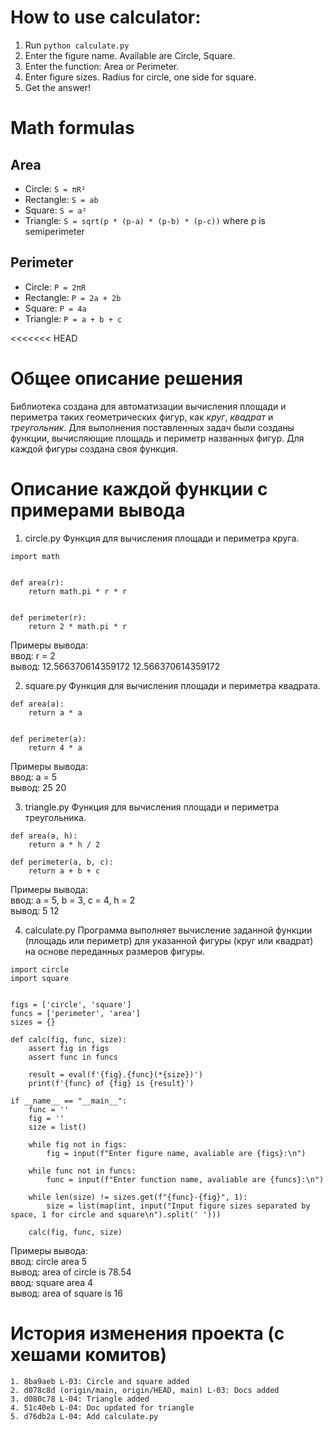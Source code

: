 # How to use calculator:
1. Run `python calculate.py`
2. Enter the figure name. Available are Circle, Square.
3. Enter the function: Area or Perimeter.
4. Enter figure sizes. Radius for circle, one side for square.
5. Get the answer!

# Math formulas
## Area
- Circle: `S = πR²`
- Rectangle: `S = ab`
- Square: `S = a²`
- Triangle: `S = sqrt(p * (p-a) * (p-b) * (p-c))` where p is semiperimeter

## Perimeter
- Circle: `P = 2πR`
- Rectangle: `P = 2a + 2b`
- Square: `P = 4a`
- Triangle: `P = a + b + c`

<<<<<<< HEAD
# Общее описание решения

Библиотека создана для автоматизации вычисления площади и периметра таких геометрических фигур, как *круг*, *квадрат* и *треугольник*.
Для выполнения поставленных задач были созданы функции, вычисляющие площадь и периметр названных фигур. Для каждой фигуры создана своя функция.

# Описание каждой функции с примерами вывода

1. circle.py
Функция для вычисления площади и периметра  круга.
```
import math


def area(r):
    return math.pi * r * r


def perimeter(r):
    return 2 * math.pi * r
```
Примеры вывода: <br>
ввод: r = 2 <br>
вывод: 
12.566370614359172
12.566370614359172

2. square.py
Функция для вычисления  площади и периметра квадрата.
```
def area(a):
    return a * a


def perimeter(a):
    return 4 * a
```
Примеры вывода: <br>
ввод: a = 5 <br>
вывод: 25 20

3. triangle.py
Функция для вычисления  площади и периметра треугольника.
```
def area(a, h): 
    return a * h / 2 

def perimeter(a, b, c): 
    return a + b + c
```
Примеры вывода: <br>
ввод: a = 5, b = 3, c = 4, h = 2 <br>
вывод: 5 12 <br>

4. calculate.py
Программа выполняет вычисление заданной функции (площадь или периметр) для указанной фигуры (круг или квадрат) на основе переданных размеров фигуры.
```
import circle
import square


figs = ['circle', 'square']
funcs = ['perimeter', 'area']
sizes = {}

def calc(fig, func, size):
	assert fig in figs
	assert func in funcs

	result = eval(f'{fig}.{func}(*{size})')
	print(f'{func} of {fig} is {result}')

if __name__ == "__main__":
	func = ''
	fig = ''
	size = list()
    
	while fig not in figs:
		fig = input(f"Enter figure name, avaliable are {figs}:\n")
	
	while func not in funcs:
		func = input(f"Enter function name, avaliable are {funcs}:\n")
	
	while len(size) != sizes.get(f"{func}-{fig}", 1):
		size = list(map(int, input("Input figure sizes separated by space, 1 for circle and square\n").split(' ')))
	
	calc(fig, func, size)
```
Примеры вывода: <br>
ввод: circle area 5 <br>
вывод: area of circle is 78.54 <br>
ввод: square area 4 <br>
вывод: area of square is 16
# История изменения проекта (с хешами комитов)
```
1. 8ba9aeb L-03: Circle and square added
2. d078c8d (origin/main, origin/HEAD, main) L-03: Docs added
3. d080c78 L-04: Triangle added
4. 51c40eb L-04: Doc updated for triangle
5. d76db2a L-04: Add calculate.py
```
